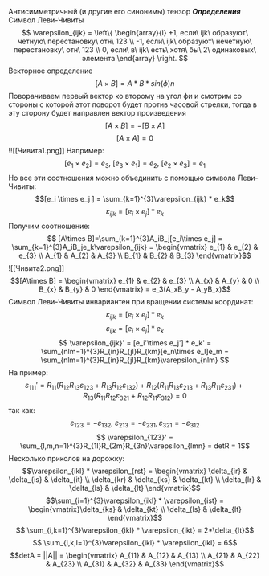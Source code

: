 Антисимметричный (и другие его синонимы) тензор
***Определения***
Символ Леви-Чивиты
$$ \varepsilon_{ijk} = \left\{ \begin{array}{l} +1, если\ ijk\ образуют\ четную\ перестановку\ отн\ 123 \\ -1, если\ ijk\ образуют\ нечетную\ перестановку\ отн\ 123  \\ 0, если\ в\ ijk\ есть\ хотя\ бы\ 2\ одинаковых\ элемента  \end{array} \right. $$
Векторное определение
$$ [A \times B ] = A * B * sin(\phi)n $$
Поворачиваем первый вектор ко второму на угол фи и смотрим со стороны с которой этот поворот будет против часовой стрелки, тогда в эту сторону будет направлен вектор произведения
$$[A \times B ] = - [B \times A ]$$
$$[A \times A ] = 0$$
!![[Чивита1.png]]
Например: 
$$ [e_1 \times e_2 ] = e_3, \ [e_3 \times e_1 ] = e_2, \ [e_2 \times e_3 ] = e_1$$
Но все эти соотношения можно объединить с помощью символа Леви-Чивиты:
$$[e_i \times e_j ] = \sum_{k=1}^{3}\varepsilon_{ijk} * e_k$$
$$\varepsilon_{ijk} = [e_i\times e_j] * e_k $$
Получим соотношение:
$$ [A\times B]=\sum_{k=1}^{3}A_iB_j[e_i\times e_j] = \sum_{k=1}^{3}A_iB_je_k\varepsilon_{ijk} = \begin{vmatrix} e_{1} & e_{2} & e_{3} \\ A_{1} & A_{2} & A_{3} \\ B_{1} & B_{2} & B_{3} \end{vmatrix}$$
![[Чивита2.png]]
$$[A\times B] = \begin{vmatrix} e_{1} & e_{2} & e_{3} \\ A_{x} & A_{y} & 0 \\ B_{x} & B_{y} & 0 \end{vmatrix} = e_3(A_xB_y - A_yB_x)$$
Символ Леви-Чивиты инвариантен при вращении системы координат:
$$ \varepsilon_{ijk} = [e_i\times e_j] * e_k $$
$$\varepsilon_{ijk} = [e_i\times e_j] * e_k $$
$$ \varepsilon_{ijk}' = [e_i'\times e_j'] * e_k' = \sum_{nlm=1}^{3}R_{in}R_{jl}R_{km}[e_n\times e_l]e_m = \sum_{nlm=1}^{3}R_{in}R_{jl}R_{km}\varepsilon_{nlm} $$На пример:
$$\varepsilon_{111}' = R_{11}(R_{12}R_{13}\varepsilon_{123} + R_{13}R_{12}\varepsilon_{132}) + R_{12}(R_{11}R_{13}\varepsilon_{213} + R_{13}R_{11}\varepsilon_{231}) + R_{13}(R_{11}R_{12}\varepsilon_{321} + R_{12}R_{11}\varepsilon_{312}) = 0$$
так как:
$$\varepsilon_{123} = -\varepsilon_{132}, \ \varepsilon_{213} = -\varepsilon_{231}, \varepsilon_{321} = -\varepsilon_{312}$$
$$ \varepsilon_{123}' = \sum_{l,m,n=1}^{3}R_{1l}R_{2m}R_{3n}\varepsilon_{lmn} = detR = 1$$
Несколько приколов на дорожку:
$$\varepsilon_{ikl} * \varepsilon_{rst} = \begin{vmatrix} \delta_{ir} & \delta_{is} & \delta_{it} \\ \delta_{kr} & \delta_{ks} & \delta_{kt} \\ \delta_{lr} & \delta_{ls} & \delta_{lt} \end{vmatrix}$$
$$\sum_{i=1}^{3}\varepsilon_{ikl} * \varepsilon_{ist} = \begin{vmatrix}\delta_{ks} & \delta_{kt} \\  \delta_{ls} & \delta_{lt} \end{vmatrix}$$
$$ \sum_{i,k=1}^{3}\varepsilon_{ikl} * \varepsilon_{ikt} = 2*\delta_{lt}$$
$$ \sum_{i,k,l=1}^{3}\varepsilon_{ikl} * \varepsilon_{ikl} = 6$$
$$detA = ||A|| = \begin{vmatrix} A_{11} & A_{12} & A_{13} \\ A_{21} & A_{22} & A_{23} \\ A_{31} & A_{32} & A_{33} \end{vmatrix}$$